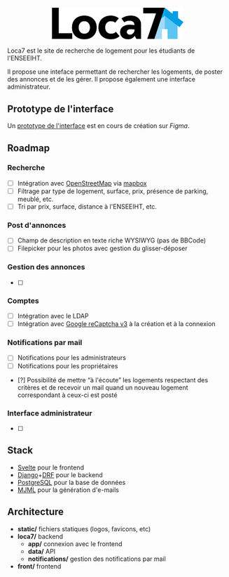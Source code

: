 <p align="center">
    <img width="300" src="static/loca7-wordmark.svg">
</p>

Loca7 est le site de recherche de logement pour les étudiants de l'ENSEEIHT.

Il propose une inteface permettant de rechercher les logements, de poster des annonces et de les gérer. Il propose également une interface administrateur.

## Prototype de l'interface

Un [prototype de l'interface](https://www.figma.com/file/Y6xMoifKInWIAGuGGdZp49/loca7?node-id=0%3A1&t=UtmI53RLcQkMtKkV-1) est en cours de création sur _Figma_.

## Roadmap

### Recherche

- [ ] Intégration avec [OpenStreetMap](https://www.openstreetmap.org) via [mapbox](https://labs.mapbox.com/mapping)
- [ ] Filtrage par type de logement, surface, prix, présence de parking, meublé, etc.
- [ ] Tri par prix, surface, distance à l'ENSEEIHT, etc.

### Post d'annonces

- [ ] Champ de description en texte riche WYSIWYG (pas de BBCode)
- [ ] Filepicker pour les photos avec gestion du glisser-déposer

### Gestion des annonces

- [ ] 

### Comptes

- [ ] Intégration avec le LDAP
- [ ] Intégration avec [Google reCaptcha v3](https://developers.google.com/recaptcha/docs/v3) à la création et à la connexion

### Notifications par mail

- [ ] Notifications pour les administrateurs
- [ ] Notifications pour les propriétaires
- [?] Possibilité de mettre “à l'écoute” les logements respectant des critères et de recevoir un mail quand un nouveau logement correspondant à ceux-ci est posté

### Interface administrateur

- [ ]


## Stack

- [Svelte](https://svelte.dev) pour le frontend
- [Django](https://djangoproject.com)+[DRF](https://django-rest-framework.org) pour le backend
- [PostgreSQL](https://postgresql.org) pour la base de données
- [MJML](https://mjml.io) pour la génération d'e-mails

## Architecture

- **static/** fichiers statiques (logos, favicons, etc)
- **loca7/** backend
    - **app/** connexion avec le frontend
    - **data/** API
    - **notifications/** gestion des notifications par mail
- **front/** frontend
